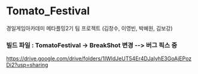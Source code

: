 # Tomato_Festival
경일게임아카데미 메타플밍2기 팀 프로젝트 (김창수, 이영빈, 박혜원, 김보강)

### 빌드 파일 : TomatoFestival -> BreakShot 변경 --> 버그 픽스 중
https://drive.google.com/drive/folders/1IWldJeUT54Er4DJalyhE3GoAjEPozDi2?usp=sharing
